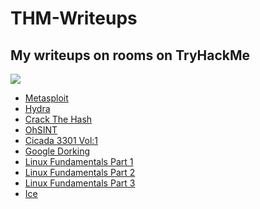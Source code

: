 # THM-Writeups
## My writeups on rooms on TryHackMe

![](https://assets.tryhackme.com/img/THMlogo.png)

- [Metasploit](./Metasploit/Writeup.md)
- [Hydra](./Hydra/Writeup.md)
- [Crack The Hash](./Crack-The-Hash/Writeup.md)
- [OhSINT](./OhSINT/Writeup.md)
- [Cicada 3301 Vol:1](./Cicada-3301-Vol:1/Writeup.md)
- [Google Dorking](./Google-Dorking/Writeup.md)
- [Linux Fundamentals Part 1](./Linux-Fundamentals-Part-1/Writeup.md)
- [Linux Fundamentals Part 2](./Linux-Fundamentals-Part-2/Writeup.md)
- [Linux Fundamentals Part 3](./Linux-Fundamentals-Part-3/Writeup.md)
- [Ice](./Ice/Writeup.md)

 <script src="https://tryhackme.com/badge/802742"></script>
